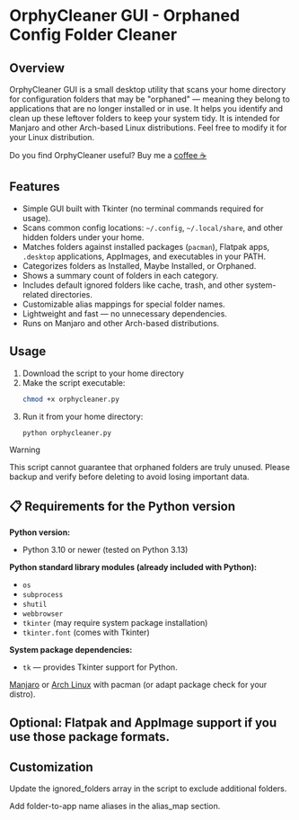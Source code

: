 # OrphyCleaner GUI - Orphaned Config Folder Cleaner

## Overview

OrphyCleaner GUI is a small desktop utility that scans your home directory for configuration folders that may be "orphaned" — meaning they belong to applications that are no longer installed or in use. It helps you identify and clean up these leftover folders to keep your system tidy. It is intended for Manjaro and other Arch-based Linux distributions. Feel free to modify it for your Linux distribution. 

Do you find OrphyCleaner useful? Buy me a [coffee ☕](https://ko-fi.com/dodog)

## Features

- Simple GUI built with Tkinter (no terminal commands required for usage).
- Scans common config locations: `~/.config`, `~/.local/share`, and other hidden folders under your home.
- Matches folders against installed packages (`pacman`), Flatpak apps, `.desktop` applications, AppImages, and executables in your PATH.
- Categorizes folders as Installed, Maybe Installed, or Orphaned.
- Shows a summary count of folders in each category.
- Includes default ignored folders like cache, trash, and other system-related directories.
- Customizable alias mappings for special folder names.
- Lightweight and fast — no unnecessary dependencies.
- Runs on Manjaro and other Arch-based distributions.

## Usage
1. Download the script to your home directory
2. Make the script executable:
   ```bash
   chmod +x orphycleaner.py
   ```
3. Run it from your home directory:
   ```bash
   python orphycleaner.py
   ```

> [!WARNING]
> This script cannot guarantee that orphaned folders are truly unused. Please backup and verify before deleting to avoid losing important data.

## 📋 Requirements for the Python version

**Python version:**
- Python 3.10 or newer (tested on Python 3.13)

**Python standard library modules (already included with Python):**
- `os`
- `subprocess`
- `shutil`
- `webbrowser`
- `tkinter` (may require system package installation)
- `tkinter.font` (comes with Tkinter)

**System package dependencies:**
- `tk` — provides Tkinter support for Python.

[Manjaro](https://manjaro.org) or [Arch Linux](https://archlinux.org) with pacman (or adapt package check for your distro).

Optional: Flatpak and AppImage support if you use those package formats.
---

## Customization
Update the ignored_folders array in the script to exclude additional folders.

Add folder-to-app name aliases in the alias_map section.



